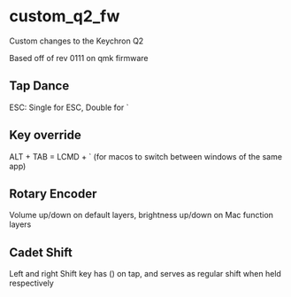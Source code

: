 # custom_q2_fw
Custom changes to the Keychron Q2

Based off of rev 0111 on qmk firmware

## Tap Dance
ESC: Single for ESC, Double for \`

## Key override
ALT + TAB = LCMD + \` (for macos to switch between windows of the same app)

## Rotary Encoder
Volume up/down on default layers, brightness up/down on Mac function layers 

## Cadet Shift
Left and right Shift key has () on tap, and serves as regular shift when held respectively